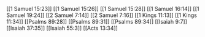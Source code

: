 [[1 Samuel 15:23]]
[[1 Samuel 15:26]]
[[1 Samuel 15:28]]
[[1 Samuel 16:14]]
[[1 Samuel 19:24]]
[[2 Samuel 7:14]]
[[2 Samuel 7:16]]
[[1 Kings 11:13]]
[[1 Kings 11:34]]
[[Psalms 89:28]]
[[Psalms 89:31]]
[[Psalms 89:34]]
[[Isaiah 9:7]]
[[Isaiah 37:35]]
[[Isaiah 55:3]]
[[Acts 13:34]]
